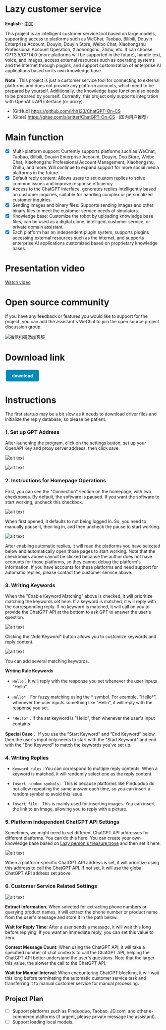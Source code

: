 # Lazy customer service   
**English** · [中文](README.md) 

This project is an intelligent customer service tool based on large models, supporting access to platforms such as WeChat, Taobao, Bilibili, Douyin Enterprise Account, Douyin, Douyin Store, Weibo Chat, Xiaohongshu Professional Account Operation, Xiaohongshu, Zhihu, etc. It can choose GPT3.5/GPT4.0 (more platforms will be supported in the future), handle text, voice, and images, access external resources such as operating systems and the Internet through plugins, and support customization of enterprise AI applications based on its own knowledge base.

**Note** : This project is just a customer service tool for connecting to external platforms and does not provide any platform accounts, which need to be prepared by yourself. Additionally, the knowledge base function also needs to be prepared by yourself. Currently, this project only supports integration with OpenAI's API interface (or proxy).

* [GitHub] https://github.com/lrhh123/ChatGPT-On-CS
* [Gitee] https://gitee.com/alsritter/ChatGPT-On-CS · (国内用户推荐)

# Main function
- [x] Multi-platform support: Currently supports platforms such as WeChat, Taobao, Bilibili, Douyin Enterprise Account, Douyin, Dou Store, Weibo Chat, Xiaohongshu Professional Account Management, Xiaohongshu, Zhihu, and more. Will continue to expand support for more social media platforms in the future.
- [x] Default reply content: Allows users to set custom replies to solve common issues and improve response efficiency.
- [x] Access to the ChatGPT interface, generates replies intelligently based on customer inquiries, suitable for handling complex or personalized customer inquiries.
- [x] Sending images and binary files: Supports sending images and other binary files to meet the customer service needs of simulators.
- [x] Knowledge base: Customize the robot by uploading knowledge base files, can be used as a digital clone, intelligent customer service, or private domain assistant.
- [x] Each platform has an independent plugin system, supports plugins accessing external resources such as the internet, and supports enterprise AI applications customized based on proprietary knowledge bases.

# Presentation video
[Watch video](https://www.bilibili.com/video/BV1qz421Q73S)

# Open source community
If you have any feedback or features you would like to support for the project, you can add the assistant's WeChat to join the open source project discussion group:

![微信扫码添加客服](docs/contact.png)

<!-- 

# Business support
We also provide an enterprise-level AI application platform, including capabilities such as knowledge base, Agent plugins, application management, supporting multi-platform aggregated application access, client management, conversation management, and providing various modes such as SaaS services, private deployment, stable hosting access, etc.

Currently, we have accumulated rich AI solutions in scenarios such as private domain operation, intelligent customer service, and enterprise efficiency assistants. We have also developed best practices for AI implementation in various industries such as e-commerce, education, health, and new consumption. We are committed to building a one-stop platform to help small and medium-sized enterprises embrace AI. For enterprise services and commercial consulting, please contact our product consultants.

![微信扫码添加客服](docs/contact.png) -->

# Download link
<a href="https://github.com/lrhh123/ChatGPT-On-CS/releases/download/v1.0.2/1.0.2.exe" style="display: inline-block; background-color: #008CBA; color: white; padding: 10px 20px; text-align: center; text-decoration: none; font-weight: bold; border-radius: 5px; margin: 4px 2px; cursor: pointer;">download</a>

# Instructions
The first startup may be a bit slow as it needs to download driver files and initialize the reply database, so please be patient.

### 1. Set up GPT Address
After launching the program, click on the settings button, set up your OpenAPI Key and proxy server address, then click save.

![alt text](docs/first_settings_1.png)

![alt text](docs/first_settings_2.png)

### 2. Instructions for Homepage Operations
First, you can see the "Connection" section on the homepage, with two checkboxes. By default, the software is paused. If you want the software to start working, uncheck this checkbox.

![alt text](docs/home_settings_1.png)

When first opened, it defaults to not being logged in. So, you need to manually pause it, then log in, and then uncheck the pause to start working.

![alt text](docs/home_settings_2.png)

After enabling automatic replies, it will read the platforms you have selected below and automatically open those pages to start working. Note that the checkboxes above cannot be clicked because the author does not have accounts for those platforms, so they cannot debug the platform's information. If you have accounts for these platforms and need support for automatic replies, please contact the customer service above.

### 3. Writing Keywords
When the "Enable Keyword Matching" above is checked, it will prioritize matching the keywords set here. If a keyword is matched, it will reply with the corresponding reply. If no keyword is matched, it will call on you to provide the ChatGPT API at the bottom to ask GPT to answer the user's question.

![alt text](docs/reply_settings_1.png)

Clicking the "Add Keyword" button allows you to customize keywords and reply content.

![alt text](docs/reply_settings_2.png)

You can add several matching keywords.

**Writing Rule Keywords**
- `Hello`：It will reply with the response you set whenever the user inputs "Hello".

- `Hello*`：For fuzzy matching using the * symbol. For example, "Hello*", whenever the user inputs something like "Hello", it will reply with the response you set.

- `*Hello*`：If the set keyword is "Hello", then whenever the user's input contains

**Special Case**： If you use the "Start Keyword" and "End Keyword" below, then the user's input only needs to start with the "Start Keyword" and end with the "End Keyword" to match the keywords you've set up.

### 4. Writing Replies
- `Keyword rules：`You can correspond to multiple reply contents. When a keyword is matched, it will randomly select one as the reply content.

- `Insert random symbols：` This is because platforms like Pinduoduo do not allow repeating the same answer each time, so you can insert a random symbol to avoid this issue.

- `Insert file：` This is mainly used for inserting images. You can insert the link to an image, allowing you to reply with a picture.

### 5. Platform Independent ChatGPT API Settings
Sometimes, we might need to set different ChatGPT API addresses for different platforms. You can do this here. You can create your own knowledge base based on [Lazy person's treasure trove](https://chat.lazaytools.top/) and then set it here.

![alt text](docs/other_settings_1.png)

When a platform-specific ChatGPT API address is set, it will prioritize using this address to call the ChatGPT API. If not set, it will use the global ChatGPT API address set above.
### 6. Customer Service Related Settings
![alt text](docs/other_settings_2.png)

**Extract Information**: When selected for extracting phone numbers or querying product names, it will extract the phone number or product name from the user's message and store it in the path below.

**Wait for Reply Time**: After a user sends a message, it will wait this long before replying. If you want an immediate reply, you can set this value to zero.

**Context Message Count**: When using the ChatGPT API, it will take a specified number of chat contexts to call the ChatGPT API, helping the ChatGPT API better understand the user's questions. Note that the larger this value, the slower the call to the ChatGPT API.

**Wait for Manual Interval**: When encountering ChatGPT blocking, it will wait this long before terminating the automatic customer service task and transferring it to manual customer service for manual processing.

## Project Plan
- [ ] Support platforms such as Pinduoduo, Taobao, JD.com, and other e-commerce platforms (if urgent, please private message the assistant).
- [ ] Support loading local models.
